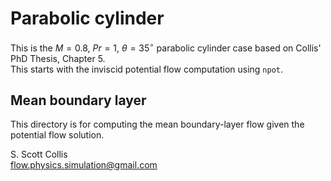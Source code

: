# Parabolic cylinder

This is the $M=0.8$, $Pr=1$, $\theta=35^\circ$ parabolic 
cylinder case based on Collis' PhD Thesis, Chapter 5.  
This starts with the inviscid potential flow computation 
using `npot`.

## Mean boundary layer 

This directory is for computing the mean boundary-layer flow
given the potential flow solution. 

S. Scott Collis\
flow.physics.simulation@gmail.com
